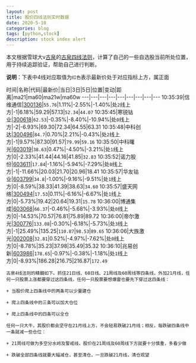 ```yaml
---
layout: post
title: 股价四线法则实时数据
date: 2020-5-10
categories: blog
tags: [python,stock]
description: stock index alert
---
```



本文根据雪球大v[古泉](https://xueqiu.com/u/7148646888)的[古泉四线法则](https://xueqiu.com/7148646888/130498192)，计算了自己的一些自选股当前所处位置，用于持续追踪验证，帮助自己进行判断。

**说明**：下表中4线对应取值为`红色`表示最新价处于对应指标上方，属正面

时间|名称|代码|最新价|当日|3日|5日|位置|变动|距离|ma21|ma60|ma21w|ma60w
---|---|---|---|---|---|---|---|---
10:35:39|信维通信|[300136](https://xueqiu.com/S/SZ300136)|`55.76`|1.11%|-2.55%|-1.40%|处`2`线上方|-1|6.18%|59.29|57.13|`52.34`|`44.07`
10:35:45|寒锐钴业|[300618](https://xueqiu.com/S/SZ300618)|`62.53`|-0.35%|-8.40%|-10.94%|处`0`线上方|-2|-6.93%|69.30|72.34|64.55|63.31
10:35:48|中科创达|[300496](https://xueqiu.com/S/SZ300496)|`84.7`|0.70%|2.21%|-0.43%|处`2`线上方|-1|9.57%|87.30|91.57|`79.99`|`59.16`
10:35:50|中科曙光|[603019](https://xueqiu.com/S/SH603019)|`38.63`|0.47%|-4.50%|-3.21%|处`1`线上方|0|-2.33%|41.44|44.16|41.85|`32.83`
10:35:52|诺力股份|[603611](https://xueqiu.com/S/SH603611)|`17.84`|-1.16%|-5.94%|-7.29%|处`0`线上方|-1|-11.66%|20.03|21.70|20.96|18.41
10:35:57|华友钴业|[603799](https://xueqiu.com/S/SH603799)|`34.8`|-1.00%|-9.16%|-9.51%|处`1`线上方|0|-8.59%|38.33|41.39|38.63|`34.60`
10:35:57|盛天网络|[300494](https://xueqiu.com/S/SZ300494)|`17.53`|0.11%|-6.16%|-6.67%|处`1`线上方|0|-5.73%|19.42|20.64|19.31|`15.78`
10:36:00|博通集成|[603068](https://xueqiu.com/S/SH603068)|`66.37`|-0.46%|-5.68%|-3.93%|处`0`线上方|0|-14.53%|70.57|76.81|75.89|89.72
10:36:00|帝尔激光|[300776](https://xueqiu.com/S/SZ300776)|`133.08`|-0.30%|-6.18%|-5.73%|处`3`线上方|-1|25.49%|135.25|`110.87`|`98.53`|`89.65`
10:36:06|大族激光|[002008](https://xueqiu.com/S/SZ002008)|`32.81`|0.52%|-4.97%|-7.62%|处`0`线上方|0|-8.78%|35.23|37.98|35.49|35.32
10:36:10|兆易创新|[603986](https://xueqiu.com/S/SH603986)|`178.65`|-0.97%|-0.38%|-1.18%|处`1`线上方|0|-8.93%|186.28|216.75|216.87|`172.49`

```
古泉4线法则的精髓如下。抓住21日线、60日线、21周线及60周线等四条线，外加21月线，任何一只股票上涨都要穿过这四条线，任何一只股票要想爆雷也要先下穿过这四条线：

+ 当股价爬上四条线中的两条可以少量建仓

+ 爬上四条线中的三条可以加大仓位

+ 爬上四条线中的四条可以全仓

任何一只大牛，其股价都会坚守在21月线上方，不会轻易跌破21月线；相反，每跌破四条线中一条就减一些仓位：

+ 21周线可做为多空分水岭及警戒线，股价在21周线及60周线下方就要十分慎重，多看少做

+ 跌破全部四条线就要大幅减仓，甚至清仓，一旦跌破21月线，清仓观望
```